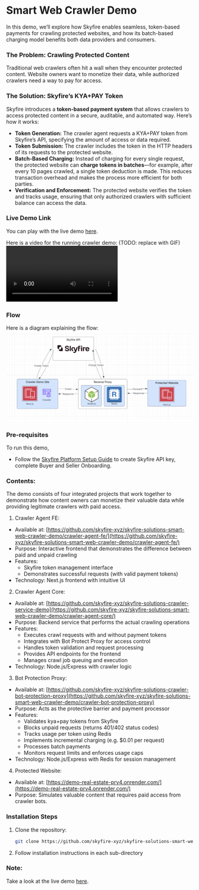 # Smart Web Crawler Demo

In this demo, we’ll explore how Skyfire enables seamless, token-based payments for crawling protected websites, and how its batch-based charging model benefits both data providers and consumers.

### The Problem: Crawling Protected Content

Traditional web crawlers often hit a wall when they encounter protected content. Website owners want to monetize their data, while authorized crawlers need a way to pay for access.

### The Solution: Skyfire’s KYA+PAY Token

Skyfire introduces a **token-based payment system** that allows crawlers to access protected content in a secure, auditable, and automated way. Here’s how it works:

- **Token Generation:** The crawler agent requests a KYA+PAY token from Skyfire’s API, specifying the amount of access or data required.
- **Token Submission:** The crawler includes the token in the HTTP headers of its requests to the protected website.
- **Batch-Based Charging:** Instead of charging for every single request, the protected website can **charge tokens in batches**—for example, after every 10 pages crawled, a single token deduction is made. This reduces transaction overhead and makes the process more efficient for both parties.
- **Verification and Enforcement:** The protected website verifies the token and tracks usage, ensuring that only authorized crawlers with sufficient balance can access the data.

### Live Demo Link

You can play with the live demo [here](https://crawler-demo.skyfire.xyz/).

Here is a video for the running crawler demo:
(TODO: replace with GIF)
![Running Crawler Demo Video](https://github.com/skyfire-xyz/skyfire-solutions-smart-web-crawler-demo/blob/main/crawler-agent-fe/public/static/videos/running_crawler_demo.mov)

### Flow

Here is a diagram explaining the flow:
![Flow Diagram](https://github.com/skyfire-xyz/skyfire-solutions-smart-web-crawler-demo/blob/main/static/images/crawler_flow.png?raw=true)


### Pre-requisites

To run this demo, 
- Follow the [Skyfire Platform Setup Guide](https://docs.skyfire.xyz/docs/introduction) to create Skyfire API key, complete Buyer and Seller Onboarding.

### Contents: 

The demo consists of four integrated projects that work together to demonstrate how content owners can monetize their valuable data while providing legitimate crawlers with paid access.

1. Crawler Agent FE:
- Available at: [https://github.com/skyfire-xyz/skyfire-solutions-smart-web-crawler-demo/crawler-agent-fe/](https://github.com/skyfire-xyz/skyfire-solutions-smart-web-crawler-demo/crawler-agent-fe/)
- Purpose: Interactive frontend that demonstrates the difference between paid and unpaid crawling
- Features:
    - Skyfire token management interface
    - Demonstrates successful requests (with valid payment tokens)
- Technology: Next.js frontend with intuitive UI

2. Crawler Agent Core:
- Available at: [https://github.com/skyfire-xyz/skyfire-solutions-crawler-service-demo](https://github.com/skyfire-xyz/skyfire-solutions-smart-web-crawler-demo/crawler-agent-core/)
- Purpose: Backend service that performs the actual crawling operations
- Features:
    - Executes crawl requests with and without payment tokens
    - Integrates with Bot Protect Proxy for access control
    - Handles token validation and request processing
    - Provides API endpoints for the frontend
    - Manages crawl job queuing and execution
- Technology: Node.js/Express with crawler logic

3. Bot Protection Proxy:
- Available at: [https://github.com/skyfire-xyz/skyfire-solutions-crawler-bot-protection-proxy](https://github.com/skyfire-xyz/skyfire-solutions-smart-web-crawler-demo/crawler-bot-protection-proxy)
- Purpose: Acts as the protective barrier and payment processor
- Features:
    - Validates kya+pay tokens from Skyfire
    - Blocks unpaid requests (returns 401/402 status codes)
    - Tracks usage per token using Redis
    - Implements incremental charging (e.g. $0.01 per request)
    - Processes batch payments
    - Monitors request limits and enforces usage caps
- Technology: Node.js/Express with Redis for session management


4. Protected Website:
- Available at: [https://demo-real-estate-prv4.onrender.com/](https://demo-real-estate-prv4.onrender.com/)
- Purpose: Simulates valuable content that requires paid access from crawler bots.


### Installation Steps

1.  Clone the repository:
    ```bash
    git clone https://github.com/skyfire-xyz/skyfire-solutions-smart-web-crawler-demo.git
    ```
2. Follow installation instructions in each sub-directory


### Note:
Take a look at the live demo [here](https://crawler-demo.skyfire.xyz/).